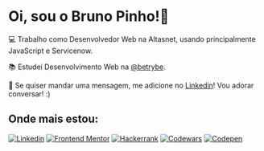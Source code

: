# Oi, sou o Bruno Pinho!👋

:computer: Trabalho como Desenvolvedor Web na Altasnet, usando principalmente JavaScript e Servicenow.

📚 Estudei Desenvolvimento Web na [@betrybe](https://www.betrybe.com/). 

💬 Se quiser mandar uma mensagem, me adicione no [Linkedin](http://linkedin.com/in/brunopinhodefreitas/)! Vou adorar conversar! :)  

## Onde mais estou:

<a href="https://linkedin.com/in/brunopinhodefreitas/" target="_blank"><img src="https://img.shields.io/badge/LinkedIn-0077B5?style=for-the-badge&logo=linkedin&logoColor=white" alt="Linkedin"></img></a> 
<a href="https://www.frontendmentor.io/profile/pinhob" target="_blank"><img src="https://img.shields.io/badge/-Frontend_Mentor-3F54A3?logo=frontendmentor&logoColor=white&style=for-the-badge" alt="Frontend Mentor"></img></a>
<a href="https://www.hackerrank.com/brunopinho" target="_blank"><img src="https://img.shields.io/badge/-Hackerrank-2EC866?style=for-the-badge&logo=HackerRank&logoColor=white" alt="Hackerrank"></img></a>
<a href="https://www.codewars.com/users/brunopinho" target="_blank"><img src="https://img.shields.io/badge/Codewars-000000?style=for-the-badge&logo=codewars&logoColor=red" alt="Codewars"></img></a>
<a href="https://codepen.io/brunopinho" target="_blank"><img src="https://img.shields.io/badge/Codepen-000000?style=for-the-badge&logo=codepen&logoColor=white" alt="Codepen"></img></a>
